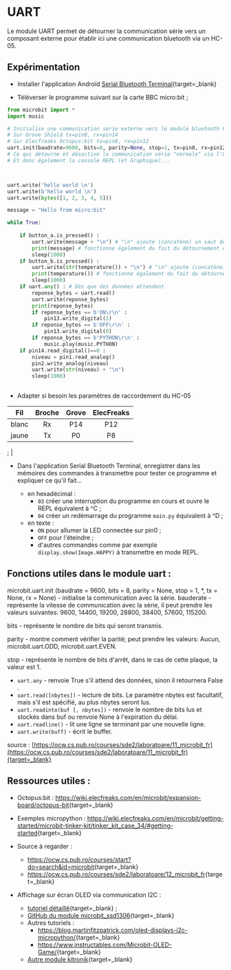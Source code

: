 # UART

Le module UART permet de détourner la communication série vers un composant externe pour établir ici une communication bluetooth via un HC-05.

## Expérimentation

- Installer l'application Androïd [Serial Bluetooth Terminal](https://play.google.com/store/apps/details?id=de.kai_morich.serial_bluetooth_terminal&hl=fr&gl=US){target=_blank}

- Téléverser le programme suivant sur la carte BBC micro:bit ;

```Python
from microbit import *
import music

# Initialise une communication série externe vers le module bluetooth HC-05
# Sur Grove Shield tx=pin0, rx=pin14
# Sur Elecfreaks Octopus:bit tx=pin8, rx=pin12
uart.init(baudrate=9600, bits=8, parity=None, stop=1, tx=pin8, rx=pin12)
# Ce qui détourne et désactive la communication série "normale" via l'USB vers le PC
# Et donc également la console REPL (et Graphique)...



uart.write('hello world \n')
uart.write(b'hello world \n')
uart.write(bytes([1, 2, 3, 4, 5]))

message = "Hello from micro:bit"

while True:
    
    if button_a.is_pressed() :
        uart.write(message + "\n") # "\n" ajoute (concatène) un saut de ligne
        print(message) # fonctionne également du fait du détournement de la communication série, le saut de ligne est inclu.
        sleep(1000)
    if button_b.is_pressed() :
        uart.write(str(temperature()) + "\n") # "\n" ajoute (concatène) un saut de ligne après la température du BBC
        print(temperature()) # fonctionne également du fait du détournement de la communication série, le saut de ligne est inclu.
        sleep(1000)
    if uart.any() : # Dès que des données attendent
        reponse_bytes = uart.read()
        uart.write(reponse_bytes)
        print(reponse_bytes)
        if reponse_bytes == b'ON\r\n' :
            pin13.write_digital(1)            
        if reponse_bytes == b'OFF\r\n' :
            pin13.write_digital(0)            
        if reponse_bytes == b'PYTHON\r\n' :
            music.play(music.PYTHON)
    if pin14.read_digital()==0 :
        niveau = pin1.read_analog()
        pin2.write_analog(niveau)
        uart.write(str(niveau) + "\n")
        sleep(1000)        
        
```

- Adapter si besoin les paramètres de raccordement du HC-05

|Fil|Broche|Grove|ElecFreaks|
|:-:|:-:|:-:|:-:|
| blanc | Rx | P14 | P12 |
| jaune | Tx | P0 | P8

; |


- Dans l'application Serial Bluetooth Terminal, enregistrer dans les mémoires des commandes à transmettre pour tester ce programme et expliquer ce qu'il fait...

    - en hexadécimal :
        - `03` créer une interruption du programme en cours et ouvre le REPL équivalent à ^C ;
        - `04` créer un redémarrage du programme `main.py` équivalent à ^D ;
    - en texte :
        - `ON` pour allumer la LED connectée sur pin0 ;
        - `OFF` pour l'éteindre ;
        - d'autres commandes comme par exemple `display.show(Image.HAPPY)` à transmettre en mode REPL.


## Fonctions utiles dans le module uart :

microbit.uart.init (baudrate = 9600, bits = 8, parity = None, stop = 1, *, tx = None, rx = None) - initialise la communication avec la série.
bauderate - représente la vitesse de communication avec la série, il peut prendre les valeurs suivantes: 9600, 14400, 19200, 28800, 38400, 57600, 115200.

bits - représente le nombre de bits qui seront transmis.

parity - montre comment vérifier la parité; peut prendre les valeurs: Aucun, microbit.uart.ODD, microbit.uart.EVEN.

stop - représente le nombre de bits d'arrêt, dans le cas de cette plaque, la valeur est 1.

- `uart.any` - renvoie True s'il attend des données, sinon il retournera False .
- `uart.read([nbytes])` - lecture de bits. Le paramètre nbytes est facultatif, mais s'il est spécifié, au plus nbytes seront lus.
- `uart.readinto(buf [, nbytes])` - renvoie le nombre de bits lus et stockés dans buf ou renvoie None à l'expiration du délai.
- `uart.readline()` - lit une ligne se terminant par une nouvelle ligne.
- `uart.write(buff)` - écrit le buffer.

source : [https://ocw.cs.pub.ro/courses/sde2/laboratoare/11_microbit_fr](https://ocw.cs.pub.ro/courses/sde2/laboratoare/11_microbit_fr){target=_blank}


## Ressources utiles :

- Octopus:bit : <https://wiki.elecfreaks.com/en/microbit/expansion-board/octopus-bit>{target=_blank}

- Exemples micropython : <https://wiki.elecfreaks.com/en/microbit/getting-started/microbit-tinker-kit/tinker_kit_case_34/#getting-started>{target=_blank}

- Source à regarder :
    - <https://ocw.cs.pub.ro/courses/start?do=search&id=microbit>{target=_blank}
    - <https://ocw.cs.pub.ro/courses/sde2/laboratoare/12_microbit_fr>{target=_blank}

- Affichage sur écran OLED via communication I2C :
    - [tutoriel détaillé](https://littlebirdelectronics.com.au/guides/88/0-96-oled-screen-with-micro-bit){target=_blank} ;
    - [GitHub du module microbit_ssd1306](https://github.com/fizban99/microbit_ssd1306){target=_blank}
    - Autres tutoriels :
        - <https://blog.martinfitzpatrick.com/oled-displays-i2c-micropython/>{target=_blank}
        - <https://www.instructables.com/Microbit-OLED-Game/>{target=_blank}
    - [Autre module kitronik](https://github.com/KitronikLtd/micropython-microbit-kitronik-oled){target=_blank}